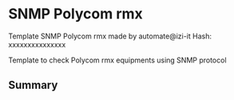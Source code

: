 # SNMP Polycom rmx
Template SNMP Polycom rmx made by automate@izi-it
Hash: xxxxxxxxxxxxxxx

Template to check Polycom rmx  equipments using SNMP protocol
## Summary
